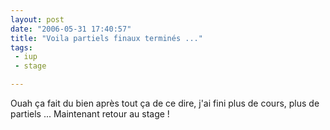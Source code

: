 ```yaml
---
layout: post
date: "2006-05-31 17:40:57"
title: "Voila partiels finaux terminés ..."
tags:
 - iup
 - stage

---
```


Ouah ça fait du bien après tout ça de ce dire, j'ai fini plus de cours, plus de partiels ... Maintenant retour au stage !
